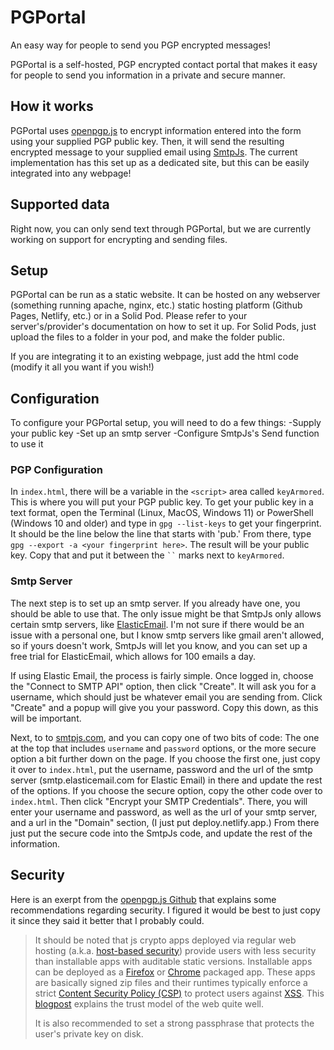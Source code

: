 # PGPortal
An easy way for people to send you PGP encrypted messages!

PGPortal is a self-hosted, PGP encrypted contact portal that makes it easy for people to send you information in a private and secure manner.

## How it works
PGPortal uses [openpgp.js](https://openpgpjs.org) to encrypt information entered into the form using your supplied PGP public key. Then, it will send the resulting encrypted message to your supplied email using [SmtpJs](https://smtpjs.com). The current implementation has this set up as a dedicated site, but this can be easily integrated into any webpage!

## Supported data
Right now, you can only send text through PGPortal, but we are currently working on support for encrypting and sending files.

## Setup
PGPortal can be run as a static website. It can be hosted on any webserver (something running apache, nginx, etc.) static hosting platform (Github Pages, Netlify, etc.) or in a Solid Pod. Please refer to your server's/provider's documentation on how to set it up. For Solid Pods, just upload the files to a folder in your pod, and make the folder public.

If you are integrating it to an existing webpage, just add the html code (modify it all you want if you wish!) 

## Configuration
To configure your PGPortal setup, you will need to do a few things:
-Supply your public key
-Set up an smtp server
-Configure SmtpJs's Send function to use it

### PGP Configuration
In ```index.html```, there will be a variable in the ```<script>``` area called ```keyArmored```. This is where you will put your PGP public key. To get your public key in a text format, open the Terminal (Linux, MacOS, Windows 11) or PowerShell (Windows 10 and older) and type in ```gpg --list-keys``` to get your fingerprint. It should be the line below the line that starts with 'pub.' From there, type ```gpg --export -a <your fingerprint here>```. The result will be your public key. Copy that and put it between the ``` `` ``` marks next to ```keyArmored```.

### Smtp Server
The next step is to set up an smtp server. If you already have one, you should be able to use that. The only issue might be that SmtpJs only allows certain smtp servers, like [ElasticEmail](https://elasticemail.com). I'm not sure if there would be an issue with a personal one, but I know smtp servers like gmail aren't allowed, so if yours doesn't work, SmtpJs will let you know, and you can set up a free trial for ElasticEmail, which allows for 100 emails a day.

If using Elastic Email, the process is fairly simple. Once logged in, choose the "Connect to SMTP API" option, then click "Create". It will ask you for a username, which should just be whatever email you are sending from. Click "Create" and a popup will give you your password. Copy this down, as this will be important.

Next, to to [smtpjs.com](https://smtpjs.com), and you can copy one of two bits of code: The one at the top that includes ```username``` and ```password``` options, or the more secure option a bit further down on the page. If you choose the first one, just copy it over to ```index.html```, put the username, password and the url of the smtp server (smtp.elasticemail.com for Elastic Email) in there and update the rest of the options. If you choose the secure option, copy the other code over to ```index.html```. Then click "Encrypt your SMTP Credentials". There, you will enter your username and password, as well as the url of your smtp server, and a url in the "Domain" section, (I just put deploy.netlify.app.) From there just put the secure code into the SmtpJs code, and update the rest of the information.

## Security
Here is an exerpt from the [openpgp.js Github](https://github.com/openpgpjs/openpgpjs) that explains some recommendations regarding security. I figured it would be best to just copy it since they said it better that I probably could.

>It should be noted that js crypto apps deployed via regular web hosting (a.k.a. [host-based security](https://www.schneier.com/blog/archives/2012/08/cryptocat.html)) provide users with less security than installable apps with auditable static versions. Installable apps can be deployed as a [Firefox](https://developer.mozilla.org/en-US/Marketplace/Options/Packaged_apps) or [Chrome](https://developer.chrome.com/apps/about_apps.html) packaged app. These apps are basically signed zip files and their runtimes typically enforce a strict [Content Security Policy (CSP)](https://www.html5rocks.com/en/tutorials/security/content-security-policy/) to protect users against [XSS](https://en.wikipedia.org/wiki/Cross-site_scripting). This [blogpost](https://tankredhase.com/2014/04/13/heartbleed-and-javascript-crypto/) explains the trust model of the web quite well.
>
>It is also recommended to set a strong passphrase that protects the user's private key on disk.
